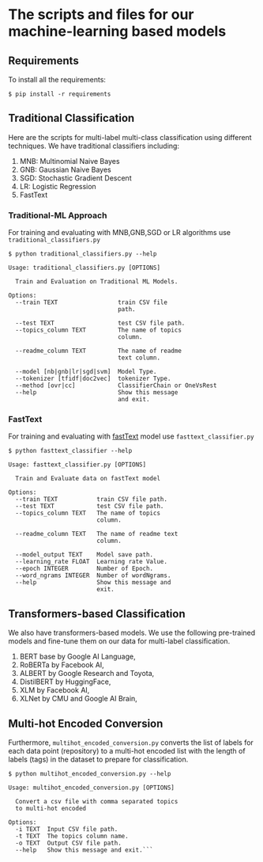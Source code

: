 # The scripts and files for our machine-learning based models

## Requirements

To install all the requirements:

`$ pip install -r requirements`


## Traditional Classification
Here are the scripts for multi-label multi-class classification using different techniques.
We have traditional classifiers including:
1. MNB: Multinomial Naive Bayes
2. GNB: Gaussian Naive Bayes
3. SGD: Stochastic Gradient Descent
4. LR: Logistic Regression
5. FastText

### Traditional-ML Approach
For training and evaluating with MNB,GNB,SGD or LR algorithms use `traditional_classifiers.py`

```
$ python traditional_classifiers.py --help

Usage: traditional_classifiers.py [OPTIONS]

  Train and Evaluation on Traditional ML Models.

Options:
  --train TEXT                 train CSV file
                               path.

  --test TEXT                  test CSV file path.
  --topics_column TEXT         The name of topics
                               column.

  --readme_column TEXT         The name of readme
                               text column.

  --model [nb|gnb|lr|sgd|svm]  Model Type.
  --tokenizer [tfidf|doc2vec]  tokenizer Type.
  --method [ovr|cc]            ClassifierChain or OneVsRest
  --help                       Show this message
                               and exit.
```

### FastText
For training and evaluating with [fastText](https://github.com/facebookresearch/fastText) model use `fasttext_classifier.py`

```
$ python fasttext_classifier --help

Usage: fasttext_classifier.py [OPTIONS]

  Train and Evaluate data on fastText model

Options:
  --train TEXT           train CSV file path.
  --test TEXT            test CSV file path.
  --topics_column TEXT   The name of topics
                         column.

  --readme_column TEXT   The name of readme text
                         column.

  --model_output TEXT    Model save path.
  --learning_rate FLOAT  Learning rate Value.
  --epoch INTEGER        Number of Epoch.
  --word_ngrams INTEGER  Number of wordNgrams.
  --help                 Show this message and
                         exit.
```


## Transformers-based Classification

We also have transformers-based models. We use the following pre-trained models and fine-tune them on our data for multi-label classification.
1. BERT base by Google AI Language,
2. RoBERTa by Facebook AI,
3. ALBERT by Google Research and Toyota,
4. DistilBERT by HuggingFace,
5. XLM by Facebook AI,
6. XLNet by CMU and Google AI Brain,

## Multi-hot Encoded Conversion
Furthermore, `multihot_encoded_conversion.py` converts the list of labels for each data point (repository) to a multi-hot encoded list with the length of labels (tags) in the dataset to prepare for classification.

```
$ python multihot_encoded_conversion.py --help

Usage: multihot_encoded_conversion.py [OPTIONS]

  Convert a csv file with comma separated topics
  to multi-hot encoded

Options:
  -i TEXT  Input CSV file path.
  -t TEXT  The topics column name.
  -o TEXT  Output CSV file path.
  --help   Show this message and exit.```